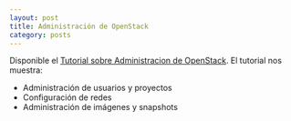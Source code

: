 ```yaml
---
layout: post
title: Administración de OpenStack
category: posts
---
```


Disponible el [Tutorial sobre Administracion de OpenStack](http://ualmtorres.github.io/howtos/AdministracionOpenStack). El tutorial nos muestra:

* Administración de usuarios y proyectos
* Configuración de redes
* Administración de imágenes y snapshots